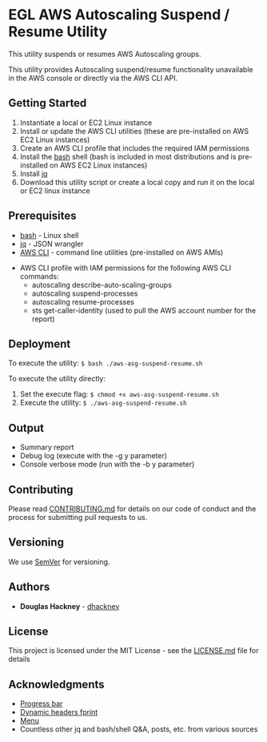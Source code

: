 # EGL AWS Autoscaling Suspend / Resume Utility

This utility suspends or resumes AWS Autoscaling groups. 

This utility provides Autoscaling suspend/resume functionality unavailable in the AWS console or directly via the AWS CLI API. 

## Getting Started

1. Instantiate a local or EC2 Linux instance
2. Install or update the AWS CLI utilities (these are pre-installed on AWS EC2 Linux instances) 
3. Create an AWS CLI profile that includes the required IAM permissions 
4. Install the [bash](https://www.gnu.org/software/bash/) shell (bash is included in most distributions and is pre-installed on AWS EC2 Linux instances)
5. Install [jq](https://github.com/stedolan/jq) 
6. Download this utility script or create a local copy and run it on the local or EC2 linux instance 

## Prerequisites

* [bash](https://www.gnu.org/software/bash/) - Linux shell 
* [jq](https://github.com/stedolan/jq) - JSON wrangler
* [AWS CLI](https://aws.amazon.com/cli/) - command line utilities (pre-installed on AWS AMIs) 
- AWS CLI profile with IAM permissions for the following AWS CLI commands:  
  - autoscaling describe-auto-scaling-groups  
  - autoscaling suspend-processes  
  - autoscaling resume-processes    
  - sts get-caller-identity  (used to pull the AWS account number for the report)


## Deployment

To execute the utility:
  `$ bash ./aws-asg-suspend-resume.sh`  

To execute the utility directly:
  1. Set the execute flag: `$ chmod +x aws-asg-suspend-resume.sh`
  2. Execute the utility: `$ ./aws-asg-suspend-resume.sh`    

## Output

* Summary report 
* Debug log (execute with the -g y parameter) 
* Console verbose mode (run with the -b y parameter) 

## Contributing

Please read [CONTRIBUTING.md](https://gist.github.com/PurpleBooth/b24679402957c63ec426) for details on our code of conduct and the process for submitting pull requests to us.

## Versioning

We use [SemVer](http://semver.org/) for versioning. 

## Authors

* **Douglas Hackney** - [dhackney](https://github.com/dhackney)

## License

This project is licensed under the MIT License - see the [LICENSE.md](https://github.com/Enterprise-Group-Ltd/egl-utilities/blob/master/LICENSE) file for details

## Acknowledgments

* [Progress bar](https://stackoverflow.com/questions/238073/how-to-add-a-progress-bar-to-a-shell-script)  
* [Dynamic headers fprint](https://stackoverflow.com/questions/5799303/print-a-character-repeatedly-in-bash)
* [Menu](https://stackoverflow.com/questions/30182086/how-to-use-goto-statement-in-shell-script)
* Countless other jq and bash/shell Q&A, posts, etc. from various sources  

